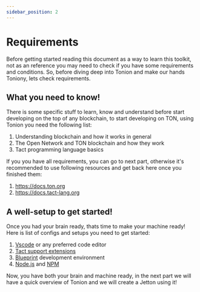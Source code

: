 ```yaml
---
sidebar_position: 2
---
```


# Requirements

Before getting started reading this document as a way to learn this toolkit, not as an reference you may need to check if you have some requirements and conditions.
So, before diving deep into Tonion and make our hands Toniony, lets check requirements.

## What you need to know!

There is some specific stuff to learn, know and understand before start developing on the top of any blockchain, to start developing on TON, using Tonion you need the following list:

1. Understanding blockchain and how it works in general
2. The Open Network and TON blockchain and how they work
3. Tact programming language basics

If you you have all requirements, you can go to next part, otherwise it's recommended to use following resources and get back here once you finished them:

1. https://docs.ton.org
2. https://docs.tact-lang.org

## A well-setup to get started!

Once you had your brain ready, thats time to make your machine ready!
Here is list of configs and setups you need to get started:

1. [Vscode](https://code.visualstudio.com/) or any preferred code editor
2. [Tact support extensions](https://marketplace.visualstudio.com/items?itemName=KonVik.tact-lang-vscode)
3. [Blueprint](https://github.com/ton-org/blueprint) development environment
4. [Node.js](https://nodejs.org/en) and [NPM](https://docs.npmjs.com/downloading-and-installing-node-js-and-npm)

Now, you have both your brain and machine ready, in the next part we will have a quick overview of Tonion and we will create a Jetton using it!
